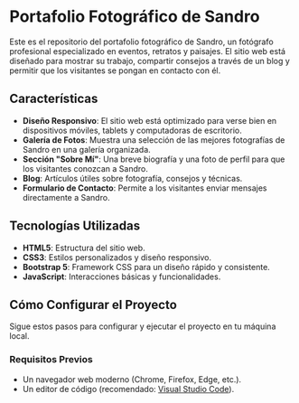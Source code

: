 # Portafolio Fotográfico de Sandro

Este es el repositorio del portafolio fotográfico de Sandro, un fotógrafo profesional especializado en eventos, retratos y paisajes. El sitio web está diseñado para mostrar su trabajo, compartir consejos a través de un blog y permitir que los visitantes se pongan en contacto con él.

## Características

- **Diseño Responsivo**: El sitio web está optimizado para verse bien en dispositivos móviles, tablets y computadoras de escritorio.
- **Galería de Fotos**: Muestra una selección de las mejores fotografías de Sandro en una galería organizada.
- **Sección "Sobre Mí"**: Una breve biografía y una foto de perfil para que los visitantes conozcan a Sandro.
- **Blog**: Artículos útiles sobre fotografía, consejos y técnicas.
- **Formulario de Contacto**: Permite a los visitantes enviar mensajes directamente a Sandro.

## Tecnologías Utilizadas

- **HTML5**: Estructura del sitio web.
- **CSS3**: Estilos personalizados y diseño responsivo.
- **Bootstrap 5**: Framework CSS para un diseño rápido y consistente.
- **JavaScript**: Interacciones básicas y funcionalidades.

## Cómo Configurar el Proyecto

Sigue estos pasos para configurar y ejecutar el proyecto en tu máquina local.

### Requisitos Previos

- Un navegador web moderno (Chrome, Firefox, Edge, etc.).
- Un editor de código (recomendado: [Visual Studio Code](https://code.visualstudio.com/)).
